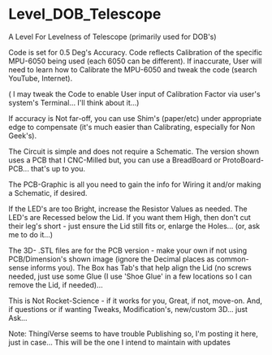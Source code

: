 # Level_DOB_Telescope
A Level For Levelness of Telescope (primarily used for DOB's)

Code is set for 0.5 Deg's Accuracy. Code reflects Calibration of the specific MPU-6050 being used (each 6050 can be different).
If inaccurate, User will need to learn how to Calibrate the MPU-6050 and tweak the code (search YouTube, Internet). 

( I may tweak the Code to enable User input of Calibration Factor via user's system's Terminal... I'll think about it...)

If accuracy is Not far-off, you can use Shim's (paper/etc) under appropriate edge to compensate (it's much easier than Calibrating, especially for Non Geek's).

The Circuit is simple and does not require a Schematic. The version shown uses a PCB that I CNC-Milled but, you can use a BreadBoard or ProtoBoard-PCB... that's up to you.

The PCB-Graphic is all you need to gain the info for Wiring it and/or making a Schematic, if desired.

If the LED's are too Bright, increase the Resistor Values as needed. The LED's are Recessed below the Lid. If you want them High, then don't cut their leg's short - just ensure the Lid still fits or, enlarge the Holes... (or, ask me to do it...)

The 3D- .STL files are for the PCB version - make your own if not using PCB/Dimension's shown image (ignore the Decimal places as common-sense informs you).
The Box has Tab's that help align the Lid (no screws needed, just use some Glue (I use 'Shoe Glue' in a few locations so I can remove the Lid, if needed)...

This is Not Rocket-Science - if it works for you, Great, if not, move-on.  And, if questions or if wanting Tweaks, Modification's, new/custom 3D... just Ask...

Note: ThingiVerse seems to have trouble Publishing so, I'm posting it here, just in case... This will be the one I intend to maintain with updates
